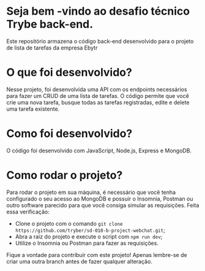 # Seja bem -vindo ao desafio técnico Trybe back-end.
Este repositório armazena o código back-end desenvolvido para o projeto de lista de tarefas da empresa Ebytr

# O que foi desenvolvido?

Nesse projeto, foi desenvolvida uma API com os endpoints necessários para fazer um CRUD de uma lista de tarefas. 
O código permite que você crie uma nova tarefa, busque todas as tarefas registradas, edite e delete uma tarefa existente.

# Como foi desenvolvido?

O código foi desenvolvido com JavaScript, Node.js, Express e MongoDB.

# Como rodar o projeto?

Para rodar o projeto em sua máquina, é necessário que você tenha configurado o seu acesso ao MongoDB e possuir o Insomnia, Postman ou outro software parecido para que você consiga simular as requisições. 
Feita essa verificação:
- Clone o projeto com o comando `git clone https://github.com/tryber/sd-010-b-project-webchat.git`;
- Abra a raiz do projeto e execute o script com `npm run dev`;
- Utilize o Insomnia ou Postman para fazer as requisições.

Fique a vontade para contribuir com este projeto! Apenas lembre-se de criar uma outra branch antes de fazer qualquer alteração.
